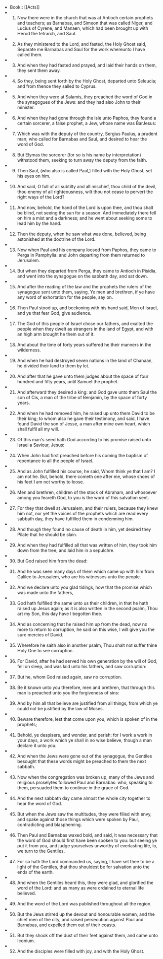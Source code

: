 - Book:: [[Acts]]
- 1. Now there were in the church that was at Antioch certain prophets and teachers; as Barnabas, and Simeon that was called Niger, and Lucius of Cyrene, and Manaen, which had been brought up with Herod the tetrarch, and Saul.
- 2. As they ministered to the Lord, and fasted, the Holy Ghost said, Separate me Barnabas and Saul for the work whereunto I have called them.
- 3. And when they had fasted and prayed, and laid their hands on them, they sent them away.
- 4. So they, being sent forth by the Holy Ghost, departed unto Seleucia; and from thence they sailed to Cyprus.
- 5. And when they were at Salamis, they preached the word of God in the synagogues of the Jews: and they had also John to their minister.
- 6. And when they had gone through the isle unto Paphos, they found a certain sorcerer, a false prophet, a Jew, whose name was BarJesus:
- 7. Which was with the deputy of the country, Sergius Paulus, a prudent man; who called for Barnabas and Saul, and desired to hear the word of God.
- 8. But Elymas the sorcerer (for so is his name by interpretation) withstood them, seeking to turn away the deputy from the faith.
- 9. Then Saul, (who also is called Paul,) filled with the Holy Ghost, set his eyes on him.
- 10. And said, O full of all subtilty and all mischief, thou child of the devil, thou enemy of all righteousness, wilt thou not cease to pervert the right ways of the Lord?
- 11. And now, behold, the hand of the Lord is upon thee, and thou shalt be blind, not seeing the sun for a season. And immediately there fell on him a mist and a darkness; and he went about seeking some to lead him by the hand.
- 12. Then the deputy, when he saw what was done, believed, being astonished at the doctrine of the Lord.
- 13. Now when Paul and his company loosed from Paphos, they came to Perga in Pamphylia: and John departing from them returned to Jerusalem.
- 14. But when they departed from Perga, they came to Antioch in Pisidia, and went into the synagogue on the sabbath day, and sat down.
- 15. And after the reading of the law and the prophets the rulers of the synagogue sent unto them, saying, Ye men and brethren, if ye have any word of exhortation for the people, say on.
- 16. Then Paul stood up, and beckoning with his hand said, Men of Israel, and ye that fear God, give audience.
- 17. The God of this people of Israel chose our fathers, and exalted the people when they dwelt as strangers in the land of Egypt, and with an high arm brought he them out of it.
- 18. And about the time of forty years suffered he their manners in the wilderness.
- 19. And when he had destroyed seven nations in the land of Chanaan, he divided their land to them by lot.
- 20. And after that he gave unto them judges about the space of four hundred and fifty years, until Samuel the prophet.
- 21. And afterward they desired a king: and God gave unto them Saul the son of Cis, a man of the tribe of Benjamin, by the space of forty years.
- 22. And when he had removed him, he raised up unto them David to be their king; to whom also he gave their testimony, and said, I have found David the son of Jesse, a man after mine own heart, which shall fulfil all my will.
- 23. Of this man's seed hath God according to his promise raised unto Israel a Saviour, Jesus:
- 24. When John had first preached before his coming the baptism of repentance to all the people of Israel.
- 25. And as John fulfilled his course, he said, Whom think ye that I am? I am not he. But, behold, there cometh one after me, whose shoes of his feet I am not worthy to loose.
- 26. Men and brethren, children of the stock of Abraham, and whosoever among you feareth God, to you is the word of this salvation sent.
- 27. For they that dwell at Jerusalem, and their rulers, because they knew him not, nor yet the voices of the prophets which are read every sabbath day, they have fulfilled them in condemning him.
- 28. And though they found no cause of death in him, yet desired they Pilate that he should be slain.
- 29. And when they had fulfilled all that was written of him, they took him down from the tree, and laid him in a sepulchre.
- 30. But God raised him from the dead:
- 31. And he was seen many days of them which came up with him from Galilee to Jerusalem, who are his witnesses unto the people.
- 32. And we declare unto you glad tidings, how that the promise which was made unto the fathers,
- 33. God hath fulfilled the same unto us their children, in that he hath raised up Jesus again; as it is also written in the second psalm, Thou art my Son, this day have I begotten thee.
- 34. And as concerning that he raised him up from the dead, now no more to return to corruption, he said on this wise, I will give you the sure mercies of David.
- 35. Wherefore he saith also in another psalm, Thou shalt not suffer thine Holy One to see corruption.
- 36. For David, after he had served his own generation by the will of God, fell on sleep, and was laid unto his fathers, and saw corruption:
- 37. But he, whom God raised again, saw no corruption.
- 38. Be it known unto you therefore, men and brethren, that through this man is preached unto you the forgiveness of sins:
- 39. And by him all that believe are justified from all things, from which ye could not be justified by the law of Moses.
- 40. Beware therefore, lest that come upon you, which is spoken of in the prophets;
- 41. Behold, ye despisers, and wonder, and perish: for I work a work in your days, a work which ye shall in no wise believe, though a man declare it unto you.
- 42. And when the Jews were gone out of the synagogue, the Gentiles besought that these words might be preached to them the next sabbath.
- 43. Now when the congregation was broken up, many of the Jews and religious proselytes followed Paul and Barnabas: who, speaking to them, persuaded them to continue in the grace of God.
- 44. And the next sabbath day came almost the whole city together to hear the word of God.
- 45. But when the Jews saw the multitudes, they were filled with envy, and spake against those things which were spoken by Paul, contradicting and blaspheming.
- 46. Then Paul and Barnabas waxed bold, and said, It was necessary that the word of God should first have been spoken to you: but seeing ye put it from you, and judge yourselves unworthy of everlasting life, lo, we turn to the Gentiles.
- 47. For so hath the Lord commanded us, saying, I have set thee to be a light of the Gentiles, that thou shouldest be for salvation unto the ends of the earth.
- 48. And when the Gentiles heard this, they were glad, and glorified the word of the Lord: and as many as were ordained to eternal life believed.
- 49. And the word of the Lord was published throughout all the region.
- 50. But the Jews stirred up the devout and honourable women, and the chief men of the city, and raised persecution against Paul and Barnabas, and expelled them out of their coasts.
- 51. But they shook off the dust of their feet against them, and came unto Iconium.
- 52. And the disciples were filled with joy, and with the Holy Ghost.
